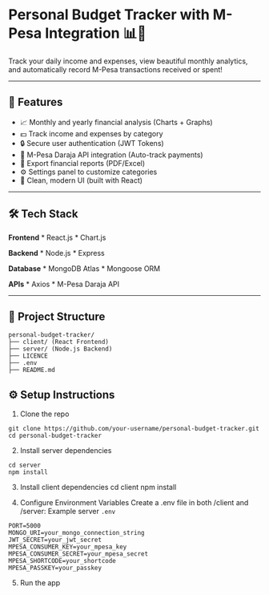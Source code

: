 # Personal Budget Tracker with M-Pesa Integration 📊💸

Track your daily income and expenses, view beautiful monthly analytics, and automatically record M-Pesa transactions received or spent!

---

## 🚀 Features
- 📈 Monthly and yearly financial analysis (Charts + Graphs)
- 💵 Track income and expenses by category
- 🔒 Secure user authentication (JWT Tokens)
- 📲 M-Pesa Daraja API integration (Auto-track payments)
- 📁 Export financial reports (PDF/Excel)
- ⚙️ Settings panel to customize categories
- 🧹 Clean, modern UI (built with React)

---

## 🛠️ Tech Stack
**Frontend**
    * React.js
    * Chart.js

**Backend**
    * Node.js
    * Express

**Database**
    * MongoDB Atlas
    * Mongoose ORM

**APIs**
    * Axios
    * M-Pesa Daraja API

---

## 📂 Project Structure
```plaintext
personal-budget-tracker/
├── client/ (React Frontend)
├── server/ (Node.js Backend)
├── LICENCE
├── .env
├── README.md
```

## ⚙️ Setup Instructions
1. Clone the repo
```
git clone https://github.com/your-username/personal-budget-tracker.git
cd personal-budget-tracker
```

2. Install server dependencies
```
cd server
npm install
```

3. Install client dependencies
cd client
npm install

4. Configure Environment Variables
Create a .env file in both /client and /server:
Example server `.env`

```
PORT=5000
MONGO_URI=your_mongo_connection_string
JWT_SECRET=your_jwt_secret
MPESA_CONSUMER_KEY=your_mpesa_key
MPESA_CONSUMER_SECRET=your_mpesa_secret
MPESA_SHORTCODE=your_shortcode
MPESA_PASSKEY=your_passkey
```

5. Run the app
